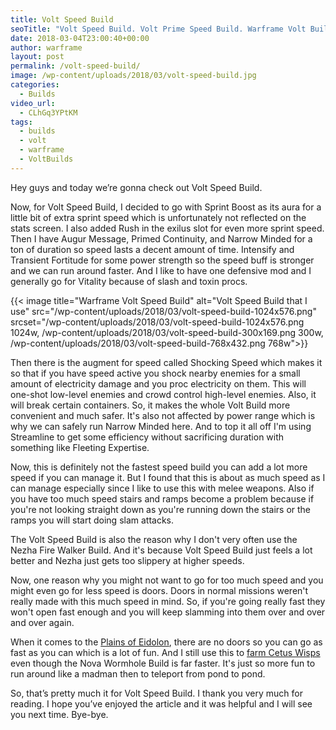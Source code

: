 ```yaml
---
title: Volt Speed Build
seoTitle: "Volt Speed Build. Volt Prime Speed Build. Warframe Volt Build"
date: 2018-03-04T23:00:40+00:00
author: warframe
layout: post
permalink: /volt-speed-build/
image: /wp-content/uploads/2018/03/volt-speed-build.jpg
categories:
  - Builds
video_url:
  - CLhGq3YPtKM
tags:
  - builds
  - volt
  - warframe
  - VoltBuilds
---
```

Hey guys and today we’re gonna check out Volt Speed Build.<!--more-->

<span>Now, for Volt Speed Build, I decided to go with</span> Sprint Boost as its aura for a little bit of extra sprint speed which is unfortunately not reflected on the stats screen. I also added Rush in the exilus slot for even more sprint speed. Then I have Augur Message, Primed Continuity, and Narrow Minded for a ton of duration so speed lasts a decent amount of time. Intensify and Transient Fortitude for some power strength so the speed buff is stronger and we can run around faster. And I like to have one defensive mod and I generally go for Vitality because of slash and toxin procs.

{{< image title="Warframe Volt Speed Build" alt="Volt Speed Build that I use" src="/wp-content/uploads/2018/03/volt-speed-build-1024x576.png" srcset="/wp-content/uploads/2018/03/volt-speed-build-1024x576.png 1024w, /wp-content/uploads/2018/03/volt-speed-build-300x169.png 300w, /wp-content/uploads/2018/03/volt-speed-build-768x432.png 768w">}}

Then there is the augment for speed called Shocking Speed which makes it so that if you have speed active you shock nearby enemies for a small amount of electricity damage and you proc electricity on them. This will one-shot low-level enemies and crowd control high-level enemies. Also, it will break certain containers. So, it makes the whole Volt Build more convenient and much safer. It's also not affected by power range which is why we can safely run Narrow Minded here. And to top it all off I'm using Streamline to get some efficiency without sacrificing duration with something like Fleeting Expertise.

Now, this is definitely not the fastest speed build you can add a lot more speed if you can manage it. But I found that this is about as much speed as I can manage especially since I like to use this with melee weapons. Also if you have too much speed stairs and ramps become a problem because if you're not looking straight down as you're running down the stairs or the ramps you will start doing slam attacks.

The Volt Speed Build is also the reason why I don't very often use the Nezha Fire Walker Build. And it's because Volt Speed Build just feels a lot better and Nezha just gets too slippery at higher speeds.

Now, one reason why you might not want to go for too much speed and you might even go for less speed is doors. Doors in normal missions weren't really made with this much speed in mind. So, if you're going really fast they won't open fast enough and you will keep slamming into them over and over and over again.

When it comes to the [Plains of Eidolon](https://warframeblog.com/get-started-plains-of-eidolon/), there are no doors so you can go as fast as you can which is a lot of fun. And I still use this to [farm Cetus Wisps](https://warframeblog.com/farm-cetus-wisp/) even though the Nova Wormhole Build is far faster. It's just so more fun to run around like a madman then to teleport from pond to pond.

So, that’s pretty much it for Volt Speed Build. I thank you very much for reading. I hope you’ve enjoyed the article and it was helpful and I will see you next time. Bye-bye.